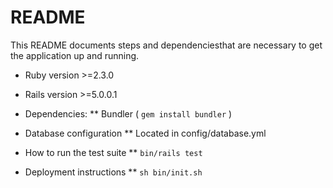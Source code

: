 # README

This README documents steps and dependenciesthat are necessary to get the
application up and running.

* Ruby version >=2.3.0

* Rails version >=5.0.0.1

* Dependencies:
** Bundler ( `gem install bundler` )

* Database configuration
** Located in config/database.yml

* How to run the test suite
** `bin/rails test`

* Deployment instructions
** `sh bin/init.sh`
